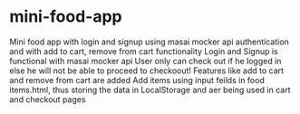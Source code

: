 # mini-food-app
Mini food app with login and signup using masai mocker api authentication and with add to cart, remove from cart functionality
Login and Signup is functional with masai mocker api
User only can check out if he logged in else he will not be able to proceed to checkoout!
Features like add to cart and remove from cart are added
Add items using input feilds in food items.html, thus storing the data in LocalStorage and aer being used in cart and checkout pages
